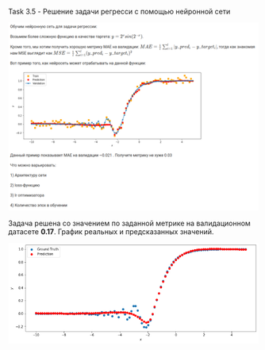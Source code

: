 Task 3.5 - Решение задачи регресси с помощью нейронной сети

[//]: # (Image References)
[image1]: ./img/task.png "Task"

[//]: # (Image References)
[image2]: ./img/result.png "Result"


![alt text][image1]

Задача решена со значением по заданной метрике на валидационном датасете **0.17**.
График реальных и предсказанных значений.

![alt text][image2]


